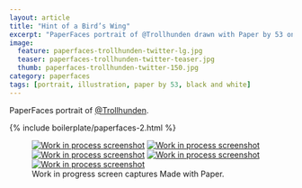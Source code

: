 ```yaml
---
layout: article
title: "Hint of a Bird’s Wing"
excerpt: "PaperFaces portrait of @Trollhunden drawn with Paper by 53 on an iPad."
image: 
  feature: paperfaces-trollhunden-twitter-lg.jpg
  teaser: paperfaces-trollhunden-twitter-teaser.jpg
  thumb: paperfaces-trollhunden-twitter-150.jpg
category: paperfaces
tags: [portrait, illustration, paper by 53, black and white]
---
```


PaperFaces portrait of [@Trollhunden](http://twitter.com/trollhunden).

{% include boilerplate/paperfaces-2.html %}

<figure class="third">
  <a href="{{ site.url }}/images/paperfaces-trollhunden-process-1-lg.jpg"><img src="{{ site.url }}/images/paperfaces-trollhunden-process-1-600.jpg" alt="Work in process screenshot"></a>
  <a href="{{ site.url }}/images/paperfaces-trollhunden-process-2-lg.jpg"><img src="{{ site.url }}/images/paperfaces-trollhunden-process-2-600.jpg" alt="Work in process screenshot"></a>
  <a href="{{ site.url }}/images/paperfaces-trollhunden-process-3-lg.jpg"><img src="{{ site.url }}/images/paperfaces-trollhunden-process-3-600.jpg" alt="Work in process screenshot"></a>
  <a href="{{ site.url }}/images/paperfaces-trollhunden-process-4-lg.jpg"><img src="{{ site.url }}/images/paperfaces-trollhunden-process-4-600.jpg" alt="Work in process screenshot"></a>
  <a href="{{ site.url }}/images/paperfaces-trollhunden-process-5-lg.jpg"><img src="{{ site.url }}/images/paperfaces-trollhunden-process-5-600.jpg" alt="Work in process screenshot"></a>
  <figcaption>Work in progress screen captures Made with Paper.</figcaption>
</figure>